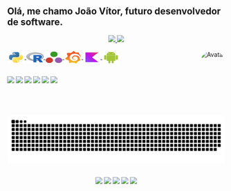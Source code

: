 ## Olá, me chamo João Vítor, futuro desenvolvedor de software.
  
 <div align="center">
  <a href="https://github.com/lLittleJohnl">
  <img height="140em" src="https://github-readme-stats.vercel.app/api?username=lLittleJohnl&show_icons=true&theme=radical&include_all_commits=true&count_private=true"/>
  <img height="140em" src="https://github-readme-stats.vercel.app/api/top-langs/?username=lLittleJohnl&layout=compact&langs_count=7&theme=radical"/>
</div>  
 
<div style="display: inline_block"><br>
  <img align="center" alt="Python" height="30" width="40" src="https://github.com/devicons/devicon/blob/master/icons/python/python-original.svg">
  <img align="center" alt="R" height="30" width="40" src="https://github.com/devicons/devicon/blob/master/icons/r/r-original.svg">
  <img align="center" alt="Julia" height="30" width="40" src="https://github.com/devicons/devicon/blob/master/icons/julia/julia-original.svg">
  <img align="center" alt="Grafana" height="30" width="40" src="https://github.com/devicons/devicon/blob/master/icons/grafana/grafana-original.svg">
  <img align="center" alt="Kotlin" height="30" width="40" src="https://github.com/devicons/devicon/blob/master/icons/kotlin/kotlin-original.svg">
  <img align="center" alt="Android" height="30" width="40" src="https://github.com/devicons/devicon/blob/master/icons/android/android-original.svg">
  <img align="right" alt="Avatar" height="150" style="border-radius:50px;" src="https://github.com/lLittleJohnl/lLittleJohnl/blob/main/download20220202111313.png"> 
 
</div>
  
  ##
 
<div> 
  <a href="" target="_blank"><img src="https://img.shields.io/badge/YouTube-FF0000?style=for-the-badge&logo=youtube&logoColor=white" target="_blank"></a>
  <a href="" target="_blank"><img src="https://img.shields.io/badge/-Instagram-%23E4405F?style=for-the-badge&logo=instagram&logoColor=white" target="_blank"></a>
 	<a href="" target="_blank"><img src="https://img.shields.io/badge/Twitch-9146FF?style=for-the-badge&logo=twitch&logoColor=white" target="_blank"></a>
  <a href="" target="_blank"><img src="https://img.shields.io/badge/Discord-7289DA?style=for-the-badge&logo=discord&logoColor=white" target="_blank"></a> 
  <a href="" target="_blank"><img src="https://img.shields.io/badge/-LinkedIn-%230077B5?style=for-the-badge&logo=linkedin&logoColor=white" target="_blank"></a> 
  <a href = "mailto:joaovitorpessoa10@gmail.com"><img src="https://img.shields.io/badge/-Gmail-%23333?style=for-the-badge&logo=gmail&logoColor=white" target="_blank"></a>

![Snake animation](https://github.com/lLittleJohnl/lLittleJohnl/blob/output/github-contribution-grid-snake.svg)
</div>

 ##

<div align="center">
<img src="https://github.com/lLittleJohnl/lLittleJohnl/blob/main/1.gif"/>
<img src="https://github.com/lLittleJohnl/lLittleJohnl/blob/main/2.gif"/>
<img src="https://github.com/lLittleJohnl/lLittleJohnl/blob/main/3.gif"/>
<img src="https://github.com/lLittleJohnl/lLittleJohnl/blob/main/4.gif"/>
<img src="https://github.com/lLittleJohnl/lLittleJohnl/blob/main/5.gif"/>
</div>
